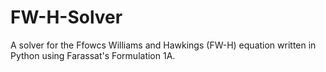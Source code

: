 # FW-H-Solver
A solver for the Ffowcs Williams and Hawkings (FW-H) equation written in Python using Farassat's Formulation 1A.
